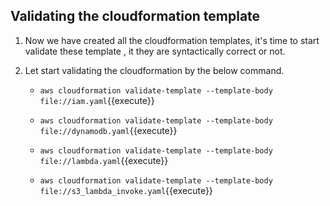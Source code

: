 ## Validating the cloudformation template

1. Now we have created all the cloudformation templates, it's time to start validate these template , it they are syntactically correct or not.

2. Let start validating the cloudformation by the below command.

	- `aws cloudformation validate-template --template-body file://iam.yaml`{{execute}}

	- `aws cloudformation validate-template --template-body file://dynamodb.yaml`{{execute}}

	- `aws cloudformation validate-template --template-body file://lambda.yaml`{{execute}}

	- `aws cloudformation validate-template --template-body file://s3_lambda_invoke.yaml`{{execute}}

	
